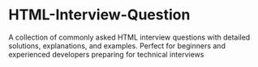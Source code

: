 # HTML-Interview-Question
A collection of commonly asked HTML interview questions with detailed solutions, explanations, and examples. Perfect for beginners and experienced developers preparing for technical interviews
